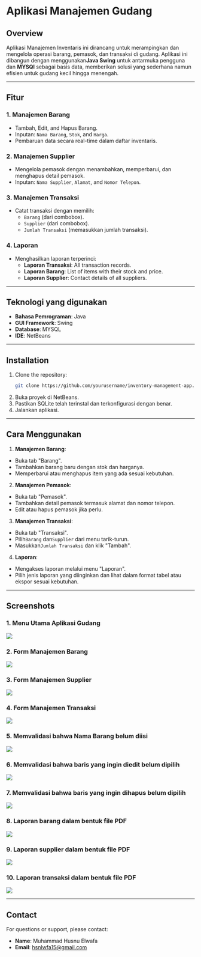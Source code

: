 # Aplikasi Manajemen Gudang

## Overview
Aplikasi Manajemen Inventaris ini dirancang untuk merampingkan dan mengelola operasi barang, pemasok, dan transaksi di gudang. Aplikasi ini dibangun dengan menggunakan**Java Swing** untuk antarmuka pengguna dan **MYSQl** sebagai basis data, memberikan solusi yang sederhana namun efisien untuk gudang kecil hingga menengah.

---

## Fitur

### 1. **Manajemen Barang**
- Tambah, Edit, and Hapus Barang.
- Inputan: `Nama Barang`, `Stok`, and `Harga`.
- Pembaruan data secara real-time dalam daftar inventaris.

### 2. **Manajemen Supplier**
- Mengelola pemasok dengan menambahkan, memperbarui, dan menghapus detail pemasok.
- Inputan: `Nama Supplier`, `Alamat`, and `Nomor Telepon`.

### 3. **Manajemen Transaksi**
- Catat transaksi dengan memilih:
  - `Barang` (dari combobox).
  - `Supplier` (dari combobox).
  - `Jumlah Transaksi` (memasukkan jumlah transaksi).

### 4. **Laporan**
- Menghasilkan laporan terperinci:
  - **Laporan Transaksi**: All transaction records.
  - **Laporan Barang**: List of items with their stock and price.
  - **Laporan Supplier**: Contact details of all suppliers.

---

## Teknologi yang digunakan
- **Bahasa Pemrograman**: Java
- **GUI Framework**: Swing
- **Database**: MYSQL
- **IDE**: NetBeans

---

## Installation
1. Clone the repository:
   ```bash
   git clone https://github.com/yourusername/inventory-management-app.git
   ```
2. Buka proyek di NetBeans.
3. Pastikan SQLite telah terinstal dan terkonfigurasi dengan benar.
4. Jalankan aplikasi.

---

## Cara Menggunakan
1. **Manajemen Barang**:
- Buka tab "Barang".
- Tambahkan barang baru dengan stok dan harganya.
- Memperbarui atau menghapus item yang ada sesuai kebutuhan.


2. **Manajemen Pemasok**:
- Buka tab "Pemasok".
- Tambahkan detail pemasok termasuk alamat dan nomor telepon.
- Edit atau hapus pemasok jika perlu.


3. **Manajemen Transaksi**:
- Buka tab "Transaksi".
- Pilih`Barang` dan`Supplier` dari menu tarik-turun.
- Masukkan`Jumlah Transaksi` dan klik "Tambah".


4. **Laporan**:
- Mengakses laporan melalui menu "Laporan".
- Pilih jenis laporan yang diinginkan dan lihat dalam format tabel atau ekspor sesuai kebutuhan.

---

## Screenshots

### 1. Menu Utama Aplikasi Gudang
  ![](menuUtama.PNG)

### 2. Form Manajemen Barang
  ![](barang.PNG)

### 3. Form Manajemen Supplier
  ![](supplier.PNG)

### 4. Form Manajemen Transaksi
  ![](transaksi.PNG)

### 5. Memvalidasi bahwa Nama Barang belum diisi
  ![](validasi.PNG)

### 6. Memvalidasi bahwa baris yang ingin diedit belum dipilih
  ![](validasi2.PNG)

### 7. Memvalidasi bahwa baris yang ingin dihapus belum dipilih
  ![](validasi3.PNG)

### 8. Laporan barang dalam bentuk file PDF
  ![](laporanbarang.PNG)

### 9. Laporan supplier dalam bentuk file PDF
  ![](laporansupplier.PNG)

### 10. Laporan transaksi dalam bentuk file PDF
  ![](laporantransaksi.PNG)

---

## Contact
For questions or support, please contact:
- **Name**: Muhammad Husnu Elwafa
- **Email**: hsnlwfa15@gmail.com
